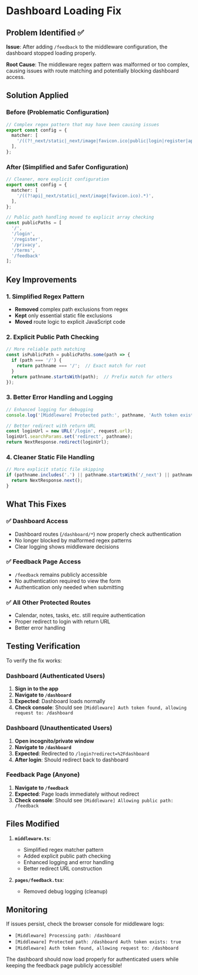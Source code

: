 # Dashboard Loading Fix

## Problem Identified ✅

**Issue**: After adding `/feedback` to the middleware configuration, the dashboard stopped loading properly.

**Root Cause**: The middleware regex pattern was malformed or too complex, causing issues with route matching and potentially blocking dashboard access.

## Solution Applied

### **Before (Problematic Configuration)**
```typescript
// Complex regex pattern that may have been causing issues
export const config = {
  matcher: [
    '/((?!_next/static|_next/image|favicon.ico|public|login|register|api/auth|privacy|terms|feedback).*)',
  ],
};
```

### **After (Simplified and Safer Configuration)**
```typescript
// Cleaner, more explicit configuration
export const config = {
  matcher: [
    '/((?!api|_next/static|_next/image|favicon.ico).*)',
  ],
};

// Public path handling moved to explicit array checking
const publicPaths = [
  '/',
  '/login', 
  '/register', 
  '/privacy', 
  '/terms', 
  '/feedback'
];
```

## Key Improvements

### 1. **Simplified Regex Pattern**
- **Removed** complex path exclusions from regex
- **Kept** only essential static file exclusions
- **Moved** route logic to explicit JavaScript code

### 2. **Explicit Public Path Checking**
```typescript
// More reliable path matching
const isPublicPath = publicPaths.some(path => {
  if (path === '/') {
    return pathname === '/';  // Exact match for root
  }
  return pathname.startsWith(path);  // Prefix match for others
});
```

### 3. **Better Error Handling and Logging**
```typescript
// Enhanced logging for debugging
console.log('[Middleware] Protected path:', pathname, 'Auth token exists:', !!token);

// Better redirect with return URL
const loginUrl = new URL('/login', request.url);
loginUrl.searchParams.set('redirect', pathname);
return NextResponse.redirect(loginUrl);
```

### 4. **Cleaner Static File Handling**
```typescript
// More explicit static file skipping
if (pathname.includes('.') || pathname.startsWith('/_next') || pathname.startsWith('/api')) {
  return NextResponse.next();
}
```

## What This Fixes

### ✅ **Dashboard Access**
- Dashboard routes (`/dashboard/*`) now properly check authentication
- No longer blocked by malformed regex patterns
- Clear logging shows middleware decisions

### ✅ **Feedback Page Access**
- `/feedback` remains publicly accessible
- No authentication required to view the form
- Authentication only needed when submitting

### ✅ **All Other Protected Routes**
- Calendar, notes, tasks, etc. still require authentication
- Proper redirect to login with return URL
- Better error handling

## Testing Verification

To verify the fix works:

### **Dashboard (Authenticated Users)**
1. **Sign in to the app**
2. **Navigate to `/dashboard`**
3. **Expected**: Dashboard loads normally
4. **Check console**: Should see `[Middleware] Auth token found, allowing request to: /dashboard`

### **Dashboard (Unauthenticated Users)**
1. **Open incognito/private window**
2. **Navigate to `/dashboard`**
3. **Expected**: Redirected to `/login?redirect=%2Fdashboard`
4. **After login**: Should redirect back to dashboard

### **Feedback Page (Anyone)**
1. **Navigate to `/feedback`**
2. **Expected**: Page loads immediately without redirect
3. **Check console**: Should see `[Middleware] Allowing public path: /feedback`

## Files Modified

1. **`middleware.ts`**:
   - Simplified regex matcher pattern
   - Added explicit public path checking
   - Enhanced logging and error handling
   - Better redirect URL construction

2. **`pages/feedback.tsx`**:
   - Removed debug logging (cleanup)

## Monitoring

If issues persist, check the browser console for middleware logs:
- `[Middleware] Processing path: /dashboard`
- `[Middleware] Protected path: /dashboard Auth token exists: true`
- `[Middleware] Auth token found, allowing request to: /dashboard`

The dashboard should now load properly for authenticated users while keeping the feedback page publicly accessible!